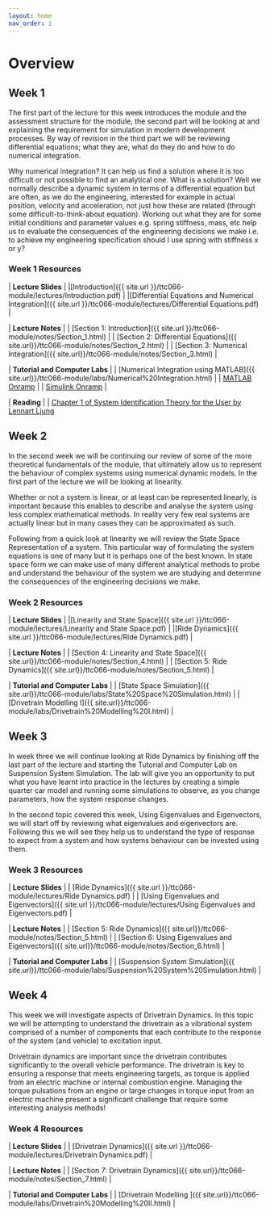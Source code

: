 ```yaml
---
layout: home
nav_order: 1
---
```


# Overview

## Week 1

The first part of the lecture for this week introduces the module and the assessment structure for the module, the second part will be looking at and explaining the requirement for simulation in modern development processes.  By way of revision in the third part we will be reviewing differential equations; what they are, what do they do and how to do numerical integration.

Why numerical integration?  It can help us find a solution where it is too difficult or not possible to find an analytical one. What is a solution? Well we normally describe a dynamic system in terms of a differential equation but are often, as we do the engineering, interested for example in actual position, velocity and acceleration, not just how these are related (through some difficult-to-think-about equation).  Working out what they are for some initial conditions and parameter values e.g. spring stiffness, mass, etc help us to evaluate the consequences of the engineering decisions we make i.e. to achieve my engineering specification should I use spring with stiffness x or y?

### Week 1 Resources

| **Lecture Slides**  |
|[Introduction]({{ site.url }}/ttc066-module/lectures/Introduction.pdf) |
|[Differential Equations and Numerical Integration]({{ site.url }}/ttc066-module/lectures/Differential Equations.pdf) |

| **Lecture Notes** |
| [Section 1: Introduction]({{ site.url }}/ttc066-module/notes/Section_1.html) |
| [Section 2: Differential Equations]({{ site.url}}/ttc066-module/notes/Section_2.html) |
| [Section 3: Numerical Integration]({{ site.url}}/ttc066-module/notes/Section_3.html) |

| **Tutorial and Computer Labs** |
| [Numerical Integration using MATLAB]({{ site.url}}/ttc066-module/labs/Numerical%20Integration.html) |
| [MATLAB Onramp](https://uk.mathworks.com/learn/tutorials/matlab-onramp.html) |
| [Simulink Onramp](https://uk.mathworks.com/learn/tutorials/simulink-onramp.html) |

| **Reading** |
| [Chapter 1 of System Identification Theory for the User by Lennart Ljung](https://lboro-test-vufind.koha-ptfs.co.uk/Record/454427)

## Week 2

In the second week we will be continuing our review of some of the more theoretical fundamentals of the module, that ultimately allow us to represent the behaviour of complex systems using numerical dynamic models.  In the first part of the lecture we will be looking at linearity.  

Whether or not a system is linear, or at least can be represented linearly, is important because this enables to describe and analyse the system using less complex mathematical methods.  In reality very few real systems are actually linear but in many cases they can be approximated as such.

Following from a quick look at linearity we will review the State Space Representation of a system.  This particular way of formulating the system equations is one of many but it is perhaps one of the best known.  In state space form we can make use of many different analytical methods to probe and understand the behaviour of the system we are studying and determine the consequences of the engineering decisions we make.

### Week 2 Resources

| **Lecture Slides**  |
|[Linearity and State Space]({{ site.url }}/ttc066-module/lectures/Linearity and State Space.pdf) |
|[Ride Dynamics]({{ site.url }}/ttc066-module/lectures/Ride Dynamics.pdf) |

| **Lecture Notes** |
| [Section 4: Linearity and State Space]({{ site.url}}/ttc066-module/notes/Section_4.html) |
| [Section 5: Ride Dynamics]({{ site.url}}/ttc066-module/notes/Section_5.html) |

| **Tutorial and Computer Labs** |
| [State Space Simulation]({{ site.url}}/ttc066-module/labs/State%20Space%20Simulation.html) |
| [Drivetrain Modelling I]({{ site.url}}/ttc066-module/labs/Drivetrain%20Modelling%20I.html) |

## Week 3

In week three we will continue looking at Ride Dynamics by finishing off the last part of the lecture and starting the Tutorial and Computer Lab on Suspension System Simulation.  The lab will give you an opportunity to put what you have learnt into practice in the lectures by creating a simple quarter car model and running some simulations to observe, as you change parameters, how the system response changes.

In the second topic covered this week, Using Eigenvalues and Eigenvectors, we will start off by reviewing what eigenvalues and eigenvectors are.  Following this we will see they help us to understand the type of response to expect from a system and how systems behaviour can be invested using them.

### Week 3 Resources

| **Lecture Slides**  |
| [Ride Dynamics]({{ site.url }}/ttc066-module/lectures/Ride Dynamics.pdf) |
| [Using Eigenvalues and Eigenvectors]({{ site.url }}/ttc066-module/lectures/Using Eigenvalues and Eigenvectors.pdf) |

| **Lecture Notes** |
| [Section 5: Ride Dynamics]({{ site.url}}/ttc066-module/notes/Section_5.html) |
| [Section 6: Using Eigenvalues and Eigenvectors]({{ site.url}}/ttc066-module/notes/Section_6.html) |

| **Tutorial and Computer Labs** |
| [Suspension System Simulation]({{ site.url}}/ttc066-module/labs/Suspension%20System%20Simulation.html) |

## Week 4

This week we will investigate aspects of Drivetrain Dynamics.  In this topic we will be attempting to understand the drivetrain as a vibrational system comprised of a number of components that each contribute to the response of the system (and vehicle) to excitation input.

Drivetrain dynamics are important since the drivetrain contributes significantly to the overall vehicle performance.  The drivetrain is key to ensuring a response that meets engineering targets, as torque is applied from an electric machine or internal combustion engine. Managing the torque pulsations from an engine or large changes in torque input from an electric machine present a significant challenge that require some interesting analysis methods!

### Week 4 Resources

| **Lecture Slides**  |
| [Drivetrain Dynamics]({{ site.url }}/ttc066-module/lectures/Drivetrain Dynamics.pdf) |

| **Lecture Notes** |
| [Section 7: Drivetrain Dynamics]({{ site.url}}/ttc066-module/notes/Section_7.html) |

| **Tutorial and Computer Labs** |
| [Drivetrain Modelling ]({{ site.url}}/ttc066-module/labs/Drivetrain%20Modelling%20II.html) |

<!--
## Week 5

### Week 5 Resources

| **Lecture Slides**  |
|[Linearity and State Space]({{ site.url }}/ttc066-module/lectures/Linearity and State Space.pdf) |

| **Lecture Notes** |
| [Section 4: Linearity and State Space]({{ site.url}}/ttc066-module/notes/Section_3.html) |

| **Tutorial** |
| [Numerical Integration]({{ site.url}}/ttc066-module/labs/Integration%20Lab.html) |

| **Computer Lab** |
| [Simulink Onramp](https://uk.mathworks.com/learn/tutorials/simulink-onramp.html) |

## Week 6

### Week 6 Resources

| **Lecture Slides**  |
|[Linearity and State Space]({{ site.url }}/ttc066-module/lectures/Linearity and State Space.pdf) |

| **Lecture Notes** |
| [Section 4: Linearity and State Space]({{ site.url}}/ttc066-module/notes/Section_3.html) |

| **Tutorial** |
| [Numerical Integration]({{ site.url}}/ttc066-module/labs/Integration%20Lab.html) |

| **Computer Lab** |
| [Simulink Onramp](https://uk.mathworks.com/learn/tutorials/simulink-onramp.html) |

## Week 7

### Week 7 Resources

| **Lecture Slides**  |
|[Linearity and State Space]({{ site.url }}/ttc066-module/lectures/Linearity and State Space.pdf) |

| **Lecture Notes** |
| [Section 4: Linearity and State Space]({{ site.url}}/ttc066-module/notes/Section_3.html) |

| **Tutorial** |
| [Numerical Integration]({{ site.url}}/ttc066-module/labs/Integration%20Lab.html) |

| **Computer Lab** |
| [Simulink Onramp](https://uk.mathworks.com/learn/tutorials/simulink-onramp.html) |

## Week 8

### Week 8 Resources

| **Lecture Slides**  |
|[Linearity and State Space]({{ site.url }}/ttc066-module/lectures/Linearity and State Space.pdf) |

| **Lecture Notes** |
| [Section 4: Linearity and State Space]({{ site.url}}/ttc066-module/notes/Section_3.html) |

| **Tutorial** |
| [Numerical Integration]({{ site.url}}/ttc066-module/labs/Integration%20Lab.html) |

| **Computer Lab** |
| [Simulink Onramp](https://uk.mathworks.com/learn/tutorials/simulink-onramp.html) |

## Week 9

### Week 9 Resources

| **Lecture Slides**  |
|[Linearity and State Space]({{ site.url }}/ttc066-module/lectures/Linearity and State Space.pdf) |

| **Lecture Notes** |
| [Section 4: Linearity and State Space]({{ site.url}}/ttc066-module/notes/Section_3.html) |

| **Tutorial** |
| [Numerical Integration]({{ site.url}}/ttc066-module/labs/Integration%20Lab.html) |

| **Computer Lab** |
| [Simulink Onramp](https://uk.mathworks.com/learn/tutorials/simulink-onramp.html) |

## Week 10

### Week 10 Resources

| **Lecture Slides**  |
|[Linearity and State Space]({{ site.url }}/ttc066-module/lectures/Linearity and State Space.pdf) |

| **Lecture Notes** |
| [Section 4: Linearity and State Space]({{ site.url}}/ttc066-module/notes/Section_3.html) |

| **Tutorial** |
| [Numerical Integration]({{ site.url}}/ttc066-module/labs/Integration%20Lab.html) |

| **Computer Lab** |
| [Simulink Onramp](https://uk.mathworks.com/learn/tutorials/simulink-onramp.html) |

## Week 11

### Week 11 Resources

| **Lecture Slides**  |
|[Linearity and State Space]({{ site.url }}/ttc066-module/lectures/Linearity and State Space.pdf) |

| **Lecture Notes** |
| [Section 4: Linearity and State Space]({{ site.url}}/ttc066-module/notes/Section_3.html) |

| **Tutorial** |
| [Numerical Integration]({{ site.url}}/ttc066-module/labs/Integration%20Lab.html) |

| **Computer Lab** |
| [Simulink Onramp](https://uk.mathworks.com/learn/tutorials/simulink-onramp.html) |

## Week 12

### Week 12 Resources

| **Lecture Slides**  |
|[Linearity and State Space]({{ site.url }}/ttc066-module/lectures/Linearity and State Space.pdf) |

| **Lecture Notes** |
| [Section 4: Linearity and State Space]({{ site.url}}/ttc066-module/notes/Section_3.html) |

| **Tutorial** |
| [Numerical Integration]({{ site.url}}/ttc066-module/labs/Integration%20Lab.html) |

| **Computer Lab** |
| [Simulink Onramp](https://uk.mathworks.com/learn/tutorials/simulink-onramp.html) | -->
